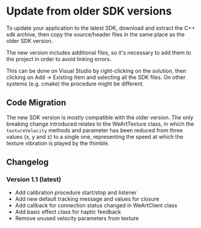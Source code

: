 # Update from older SDK versions

To update your application to the latest SDK, download and extract the C++ sdk archive, then copy the source/header files in the same place as the older SDK version.

The new version includes additional files, so it's necessary to add them to the project in order to avoid linking errors.

This can be done on Visual Studio by right-clicking on the solution, then clicking on Add -> Existing Item and selecting all the SDK files.
On other systems (e.g. cmake) the procedure might be different.

## Code Migration

The new SDK version is mostly compatible with the older version.
The only breaking change introduced relates to the WeArtTexture class, in which the ```textureVelocity``` methods and parameter has been reduced from three values (x, y and z) to a single one, representing the speed at which the texture vibration is played by the thimble.

## Changelog
### Version 1.1 (latest)
* Add calibration procedure start/stop and listener
* Add new default tracking message and values for closure
* Add callback for connection status changed in WeArtClient class
* Add basic effect class for haptic feedback
* Remove unused velocity parameters from texture
